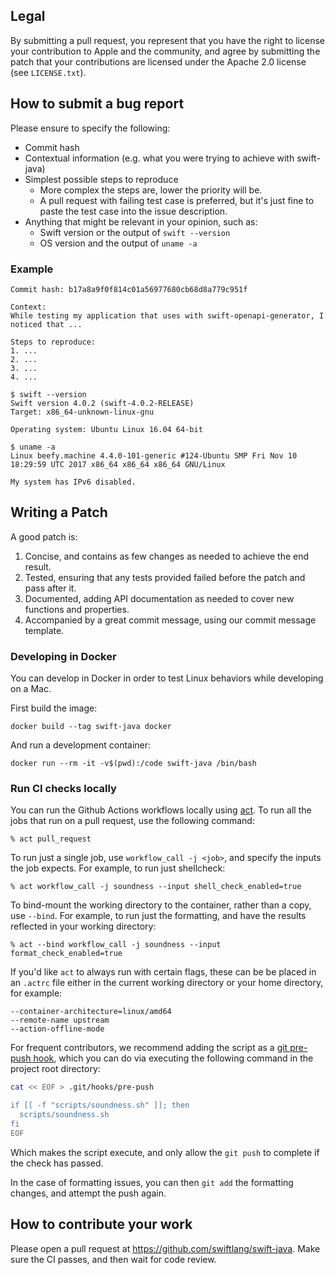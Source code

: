 ## Legal

By submitting a pull request, you represent that you have the right to license
your contribution to Apple and the community, and agree by submitting the patch
that your contributions are licensed under the Apache 2.0 license (see
`LICENSE.txt`).

## How to submit a bug report

Please ensure to specify the following:

* Commit hash
* Contextual information (e.g. what you were trying to achieve with swift-java)
* Simplest possible steps to reproduce
  * More complex the steps are, lower the priority will be.
  * A pull request with failing test case is preferred, but it's just fine to paste the test case into the issue description.
* Anything that might be relevant in your opinion, such as:
  * Swift version or the output of `swift --version`
  * OS version and the output of `uname -a`

### Example

```
Commit hash: b17a8a9f0f814c01a56977680cb68d8a779c951f

Context:
While testing my application that uses with swift-openapi-generator, I noticed that ...

Steps to reproduce:
1. ...
2. ...
3. ...
4. ...

$ swift --version
Swift version 4.0.2 (swift-4.0.2-RELEASE)
Target: x86_64-unknown-linux-gnu

Operating system: Ubuntu Linux 16.04 64-bit

$ uname -a
Linux beefy.machine 4.4.0-101-generic #124-Ubuntu SMP Fri Nov 10 18:29:59 UTC 2017 x86_64 x86_64 x86_64 GNU/Linux

My system has IPv6 disabled.
```

## Writing a Patch

A good patch is:

1. Concise, and contains as few changes as needed to achieve the end result.
2. Tested, ensuring that any tests provided failed before the patch and pass after it.
3. Documented, adding API documentation as needed to cover new functions and properties.
4. Accompanied by a great commit message, using our commit message template.

### Developing in Docker

You can develop in Docker in order to test Linux behaviors while developing on a Mac.


First build the image: 

```
docker build --tag swift-java docker
```

And run a development container: 

```
docker run --rm -it -v$(pwd):/code swift-java /bin/bash
```

### Run CI checks locally

You can run the Github Actions workflows locally using
[act](https://github.com/nektos/act). To run all the jobs that run on a pull
request, use the following command:

```
% act pull_request
```

To run just a single job, use `workflow_call -j <job>`, and specify the inputs
the job expects. For example, to run just shellcheck:

```
% act workflow_call -j soundness --input shell_check_enabled=true
```

To bind-mount the working directory to the container, rather than a copy, use
`--bind`. For example, to run just the formatting, and have the results
reflected in your working directory:

```
% act --bind workflow_call -j soundness --input format_check_enabled=true
```

If you'd like `act` to always run with certain flags, these can be be placed in
an `.actrc` file either in the current working directory or your home
directory, for example:

```
--container-architecture=linux/amd64
--remote-name upstream
--action-offline-mode
```

For frequent contributors, we recommend adding the script as a [git pre-push hook](https://git-scm.com/book/en/v2/Customizing-Git-Git-Hooks), which you can do via executing the following command in the project root directory: 

```bash
cat << EOF > .git/hooks/pre-push

if [[ -f "scripts/soundness.sh" ]]; then
  scripts/soundness.sh
fi
EOF
```

Which makes the script execute, and only allow the `git push` to complete if the check has passed.

In the case of formatting issues, you can then `git add` the formatting changes, and attempt the push again. 

## How to contribute your work

Please open a pull request at https://github.com/swiftlang/swift-java. Make sure the CI passes, and then wait for code review.

